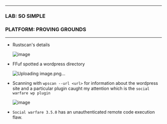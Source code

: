 * * *
 ### LAB: SO SIMPLE
 ### PLATFORM: PROVING GROUNDS
* * *

- Rustscan's details

  ![image](https://github.com/SENSEIXENUS2/SENSEIXENUS2.github.io/assets/98669513/583ce09b-3d2e-469c-8439-628f7c7c3030)

- FFuf spotted a wordpress directory    

  ![Uploading image.png…]()

- Scanning with `wpscan --url <url>` for information about the wordpress site and a particular plugin caught my attention which is the `social warfare wp plugin`

  ![image](https://github.com/SENSEIXENUS2/SENSEIXENUS2.github.io/assets/98669513/37b131e1-0088-4bc5-bb3e-5ada1bbeae4f)

- `Social warfare 3.5.0` has an unauthenticated remote code execution flaw.

  
